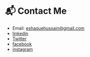 # 📬 Contact Me

- Email: eshaquehussain@gmail.com
- [linkedin](https://www.linkedin.com/in/contact-ishaque/)
- [Twitter](https://twitter.com/eshaque5830)
- [facebook](https://www.facebook.com/eshaque.balti)
- [instagram](https://www.instagram.com/eshaque_alidad/)